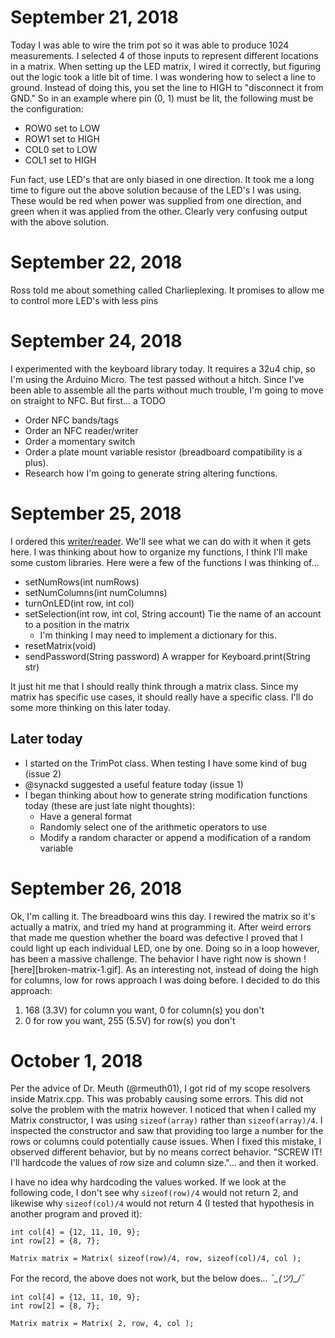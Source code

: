 # September 21, 2018
Today I was able to wire the trim pot so it was able to produce 1024 measurements. I selected 4 of those inputs to represent different locations in a matrix.
When setting up the LED matrix, I wired it correctly, but figuring out the logic took a litle bit of time. I was wondering how to select a line to ground. Instead of doing this, you set the line to HIGH to "disconnect it from GND." So in an example where pin (0, 1) must be lit, the following must be the configuration:
- ROW0 set to LOW
- ROW1 set to HIGH
- COL0 set to LOW
- COL1 set to HIGH

Fun fact, use LED's that are only biased in one direction. It took me a long time to figure out the above solution because of the LED's I was using. These would be red when power was supplied from one direction, and green when it was applied from the other. Clearly very confusing output with the above solution.

# September 22, 2018
Ross told me about something called Charlieplexing. It promises to allow me to control more LED's with less pins

# September 24, 2018
I experimented with the keyboard library today. It requires a 32u4 chip, so I'm using the Arduino Micro. The test passed without a hitch. Since I've been able to assemble all the parts without much trouble, I'm going to move on straight to NFC. But first... a TODO
- Order NFC bands/tags
- Order an NFC reader/writer
- Order a momentary switch
- Order a plate mount variable resistor (breadboard compatibility is a plus).
- Research how I'm going to generate string altering functions.

# September 25, 2018
I ordered this [writer/reader](https://www.amazon.com/HiLetgo-RFID-Kit-Arduino-Raspberry/dp/B01CSTW0IA/ref=pd_lutyp_cxhsh_3_2?_encoding=UTF8&pd_rd_i=B01CSTW0IA&pd_rd_r=4f88c399-b6b0-4f1e-95a5-2eda6b56cb4c&pd_rd_w=jalA7&pd_rd_wg=jgNqi&psc=1&refRID=ZPB2H49Z4D3BR6D9V1WS). We'll see what we can do with it when it gets here.
I was thinking about how to organize my functions, I think I'll make some custom libraries. Here were a few of the functions I was thinking of...
- setNumRows(int numRows)
- setNumColumns(int numColumns)
- turnOnLED(int row, int col)
- setSelection(int row, int col, String account) Tie the name of an account to a position in the matrix
    - I'm thinking I may need to implement a dictionary for this.
- resetMatrix(void)
- sendPassword(String password) A wrapper for Keyboard.print(String str)

It just hit me that I should really think through a matrix class. Since my matrix has specific use cases, it should really have a specific class. I'll do some more thinking on this later today.

## Later today
- I started on the TrimPot class. When testing I have some kind of bug (issue 2)
- @synackd suggested a useful feature today (issue 1)
- I began thinking about how to generate string modification functions today (these are just late night thoughts):
    - Have a general format
    - Randomly select one of the arithmetic operators to use
    - Modify a random character or append a modification of a random variable

# September 26, 2018
Ok, I'm calling it. The breadboard wins this day. I rewired the matrix so it's actually a matrix, and tried my hand at programming it. After weird errors that made me question whether the board was defective I proved that I could light up each individual LED, one by one. Doing so in a loop however, has been a massive challenge. The behavior I have right now is shown ![here][broken-matrix-1.gif].
As an interesting not, instead of doing the high for columns, low for rows approach I was doing before. I decided to do this approach:
1. 168 (3.3V) for column you want, 0 for column(s) you don't
2. 0 for row you want, 255 (5.5V) for row(s) you don't

# October 1, 2018
Per the advice of Dr. Meuth (@rmeuth01), I got rid of my scope resolvers inside Matrix.cpp. This was probably causing some errors. This did not solve the problem with the matrix however. I noticed that when I called my Matrix constructor, I was using `sizeof(array)` rather than `sizeof(array)/4`. I inspected the constructor and saw that providing too large a number for the rows or columns could potentially cause issues. When I fixed this mistake, I observed different behavior, but by no means correct behavior. "SCREW IT! I'll hardcode the values of row size and column size."... and then it worked.

I have no idea why hardcoding the values worked. If we look at the following code, I don't see why `sizeof(row)/4` would not return 2, and likewise why `sizeof(col)/4` would not return 4 (I tested that hypothesis in another program and proved it):
```
int col[4] = {12, 11, 10, 9};
int row[2] = {8, 7};

Matrix matrix = Matrix( sizeof(row)/4, row, sizeof(col)/4, col );
```
For the record, the above does not work, but the below does...  *¯\_(ツ)_/¯*
```
int col[4] = {12, 11, 10, 9};
int row[2] = {8, 7};

Matrix matrix = Matrix( 2, row, 4, col );
```
